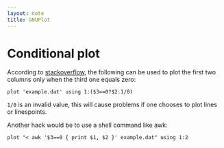 ```yaml
---
layout: note
title: GNUPlot
---
```


# Conditional plot

According to [stackoverflow](http://stackoverflow.com/questions/6564561/gnuplot-conditional-plotting-plot-col-acol-b-if-col-c-x), the following can be used to plot the first two columns only when the third one equals zero:

~~~gnuplot
plot 'example.dat' using 1:($3==0?$2:1/0)
~~~
`1/0` is an invalid value, this will cause problems if one chooses to plot lines or linespoints.

Another hack would be to use a shell command like awk:

~~~gnuplot
plot "< awk '$3==0 { print $1, $2 }' example.dat" using 1:2
~~~

